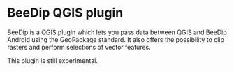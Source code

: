 # BeeDip QGIS plugin

BeeDip is a QGIS plugin which lets you pass data between QGIS and BeeDip Android using the GeoPackage standard.
It also offers the possibility to clip rasters and perform selections of vector features.

This plugin is still experimental.
